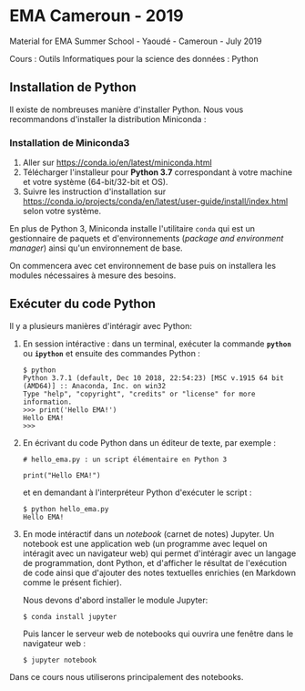 # EMA Cameroun - 2019
Material for EMA Summer School - Yaoudé - Cameroun - July 2019    

Cours : Outils Informatiques pour la science des données : Python

## Installation de Python
Il existe de nombreuses manière d'installer Python. Nous vous recommandons d'installer la distribution Miniconda :  

### Installation de Miniconda3  
1. Aller sur https://conda.io/en/latest/miniconda.html  
2. Télécharger l'installeur pour **Python 3.7** correspondant à votre machine et votre système (64-bit/32-bit et OS).  
3. Suivre les instruction d'installation sur https://conda.io/projects/conda/en/latest/user-guide/install/index.html selon votre système.  

En plus de Python 3, Miniconda installe l'utilitaire `conda` qui est un gestionnaire de paquets et d'environnements (_package and environment manager_) ainsi qu'un environnement de base.  

On commencera avec cet environnement de base puis on installera les modules nécessaires à mesure des besoins.

## Exécuter du code Python
Il y a plusieurs manières d'intéragir avec Python:  
1. En session intéractive : dans un terminal, exécuter la commande **`python`** ou **`ipython`** et ensuite des commandes Python :
    ```
    $ python
    Python 3.7.1 (default, Dec 10 2018, 22:54:23) [MSC v.1915 64 bit (AMD64)] :: Anaconda, Inc. on win32
    Type "help", "copyright", "credits" or "license" for more information.
    >>> print('Hello EMA!')
    Hello EMA!
    >>>
    ```

2. En écrivant du code Python dans un éditeur de texte, par exemple :  
    ```
    # hello_ema.py : un script élémentaire en Python 3

    print("Hello EMA!")
    ```   
    et en demandant à l'interpréteur Python d'exécuter le script : 
    ```
    $ python hello_ema.py
    Hello EMA!
    ```  
3. En mode intéractif dans un _notebook_ (carnet de notes) Jupyter. Un notebook est une application web (un programme avec lequel on intéragit avec un navigateur web) qui permet d'intéragir avec un langage de programmation, dont Python, et d'afficher le résultat de l'exécution de code ainsi que d'ajouter des notes textuelles enrichies (en Markdown comme le présent fichier).

    Nous devons d'abord installer le module Jupyter:
    ```
    $ conda install jupyter
    ```
    Puis lancer le serveur web de notebooks qui ouvrira une fenêtre dans le navigateur web :  
    ```
    $ jupyter notebook
    ```

Dans ce cours nous utiliserons principalement des notebooks.
